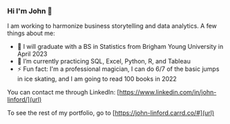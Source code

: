 ### Hi I'm John 👋

I am working to harmonize business storytelling and data analytics. A few things about me:

- 🔭 I will graduate with a BS in Statistics from Brigham Young University in April 2023
- 🌱 I’m currently practicing SQL, Excel, Python, R, and Tableau
- ⚡ Fun fact: I'm a professional magician, I can do 6/7 of the basic jumps in ice skating, and I am going to read 100 books in 2022

You can contact me through LinkedIn: [https://www.linkedin.com/in/john-linford/](url)

To see the rest of my portfolio, go to [https://john-linford.carrd.co/#](url)
